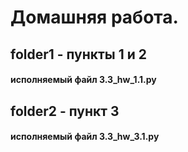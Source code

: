 # Домашняя работа. 

## folder1 - пункты 1 и 2 
#### исполняемый файл 3.3_hw_1.1.py

## folder2 - пункт 3
#### исполняемый файл 3.3_hw_3.1.py
